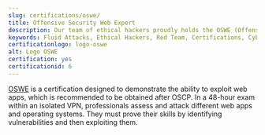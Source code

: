 ```yaml
---
slug: certifications/oswe/
title: Offensive Security Web Expert
description: Our team of ethical hackers proudly holds the OSWE (Offensive Security Web Expert) certification, among many others.
keywords: Fluid Attacks, Ethical Hackers, Red Team, Certifications, Cybersecurity, Pentesters, Whitehat Hackers, OSWE
certificationlogo: logo-oswe
alt: Logo OSWE
certification: yes
certificationid: 6
---
```


[OSWE](https://www.offensive-security.com/awae-oswe/)
is a certification
designed to demonstrate the ability to exploit web apps,
which is recommended to be obtained after OSCP.
In a 48-hour exam within an isolated VPN,
professionals assess and attack different web apps
and operating systems.
They must prove their skills
by identifying vulnerabilities
and then exploiting them.
